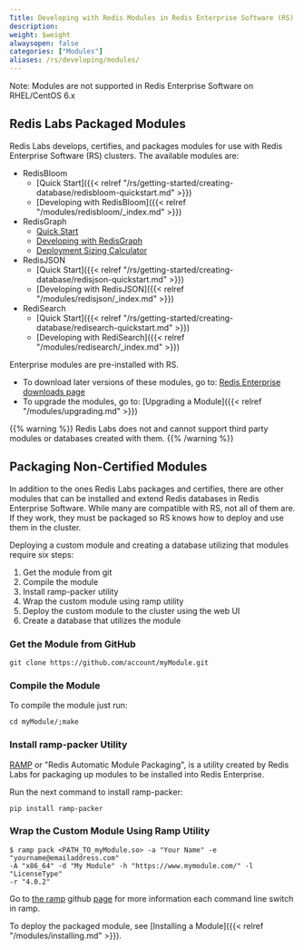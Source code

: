 ```yaml
---
Title: Developing with Redis Modules in Redis Enterprise Software (RS)
description:
weight: $weight
alwaysopen: false
categories: ["Modules"]
aliases: /rs/developing/modules/
---
```

Note: Modules are not supported in Redis Enterprise Software on RHEL/CentOS 6.x

## Redis Labs Packaged Modules

Redis Labs develops, certifies, and packages modules for use with Redis Enterprise
Software (RS) clusters. The available modules are:

- RedisBloom
    - [Quick Start]({{< relref "/rs/getting-started/creating-database/redisbloom-quickstart.md" >}})
    - [Developing with RedisBloom]({{< relref "/modules/redisbloom/_index.md" >}})
- RedisGraph
    - [Quick Start](https://oss.redislabs.com/redisgraph/#quickstart)
    - [Developing with RedisGraph](https://oss.redislabs.com/redisgraph/#using-redisgraph)
    - [Deployment Sizing Calculator](https://redislabs.com/redis-enterprise/redis-graph/redisgraph-calculator/)
- RedisJSON
    - [Quick Start]({{< relref "/rs/getting-started/creating-database/redisjson-quickstart.md" >}})
    - [Developing with RedisJSON]({{< relref "/modules/redisjson/_index.md" >}})
- RediSearch
    - [Quick Start]({{< relref "/rs/getting-started/creating-database/redisearch-quickstart.md" >}})
    - [Developing with RediSearch]({{< relref "/modules/redisearch/_index.md" >}})

Enterprise modules are pre-installed with RS.

- To download later versions of these modules, go to: [Redis Enterprise downloads
page](https://redislabs.com/products/redis-pack/downloads/)
- To upgrade the modules, go to: [Upgrading a
Module]({{< relref "/modules/upgrading.md" >}})

{{% warning %}}
Redis Labs does not and cannot support third party modules or databases created with them.
{{% /warning %}}

## Packaging Non-Certified Modules

In addition to the ones Redis Labs packages and certifies, there are
other modules that can be installed and extend Redis databases in Redis
Enterprise Software. While many are compatible with RS, not all of them
are. If they work, they must be packaged so RS knows how to deploy and
use them in the cluster.

Deploying a custom module and creating a database utilizing that modules
require six steps:

1. Get the module from git
1. Compile the module
1. Install ramp-packer utility
1. Wrap the custom module using ramp utility
1. Deploy the custom module to the cluster using the web UI
1. Create a database that utilizes the module

### Get the Module from GitHub

```src
git clone https://github.com/account/myModule.git
```

### Compile the Module

To compile the module just run:

```src
cd myModule/;make
```

### Install ramp-packer Utility

[RAMP](https://github.com/RedisLabs/RAMP) or "Redis Automatic Module
Packaging", is a utility created by Redis Labs for packaging up modules
to be installed into Redis Enterprise.

Run the next command to install ramp-packer:

```src
pip install ramp-packer
```

### Wrap the Custom Module Using Ramp Utility

```src
$ ramp pack <PATH_TO_myModule.so> -a "Your Name" -e "yourname@emailaddress.com"
-A "x86_64" -d "My Module" -h "https://www.mymodule.com/" -l "LicenseType"
-r "4.0.2"
```

Go to [the ramp](https://github.com/RedisLabs/RAMP) github [page](https://github.com/RedisLabs/RAMP)
for more information each command line switch in ramp.

To deploy the packaged module, see [Installing a Module]({{< relref "/modules/installing.md" >}}).
